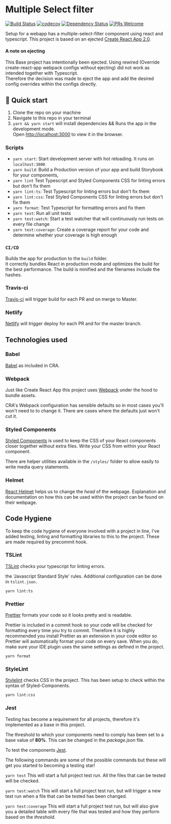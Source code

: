 # Multiple Select filter

[![Build Status](https://travis-ci.org/AhmadKabakibi/search-items.svg?branch=master)](https://travis-ci.org/AhmadKabakibi/search-items)
[![codecov](https://codecov.io/gh/AhmadKabakibi/search-items/branch/master/graph/badge.svg)](https://codecov.io/gh/AhmadKabakibi/search-items)
[![Dependency Status](https://img.shields.io/david/nfl/search-items.svg)](https://david-dm.org/AhmadKabakibi/search-items)
[![PRs Welcome](https://img.shields.io/badge/PRs-welcome-brightgreen.svg)]()

Setup for a webapp has a multiple-select-filter component using react and typescript.
This project is based on an ejected [Create React App 2.0](https://github.com/facebookincubator/create-react-app).

#### A note on ejecting

This Base project has intentionally been ejected. Using rewired (Override create-react-app webpack configs without ejecting) did not work as intended together with Typescript.<br> Therefore the decision was made to eject the app and add the desired config overrides within the configs directly.

## 🚀 Quick start

1. Clone the repo on your machine
2. Navigate to this repo in your terminal
3. `yarn && yarn start` will install dependencies && Runs the app in the development mode.<br>
Open [http://localhost:3000](http://localhost:3000) to view it in the browser.

### Scripts

- `yarn start`: Start development server with hot reloading. It runs on `localhost:3000`
- `yarn build`: Build a Production version of your app and build Storybook for your components,
- `yarn lint` Test Typescript and Styled Components CSS for linting errors but don't fix them
- `yarn lint:ts`: Test Typescript for linting errors but don't fix them
- `yarn lint:css`: Test Styled Components CSS for linting errors but don't fix them
- `yarn format`: Test Typescript for formatting errors and fix them
- `yarn test`: Run all unit tests
- `yarn test:watch`: Start a test watcher that will continuously run tests on every file change
- `yarn test:coverage`: Create a coverage report for your code and determine whether your coverage is high enough


### `CI/CD`

Builds the app for production to the `build` folder.<br>
It correctly bundles React in production mode and optimizes the build for the best performance.
The build is minified and the filenames include the hashes.<br>

### Travis-ci

[Travis-ci](https://travis-ci.org/) will trigger build for each PR and on merge to Master.

### Netlify

[Netlify](https://www.netlify.com) will trigger deploy for each PR and for the master branch.



## Technologies used

### Babel

[Babel](https://babeljs.io/) as included in CRA.

### Webpack

Just like Create React App this project uses [Webpack](https://webpack.js.org/) under the hood to bundle assets.

CRA's Webpack configuration has sensible defaults so in most cases you'll won't need to to change it. There are cases where the defaults just won't cut it.

### Styled Components

[Styled Components](https://www.styled-components.com/) is used to keep the CSS of your React components closer together without extra files. Write your CSS from within your React component.

There are helper utilities available in the `/styles/` folder to allow easily to write media query statements.

### Helmet

[React Helmet](https://github.com/nfl/react-helmet) helps us to change the _head_ of the webpage. Explanation and documentation on how this can be used within the project can be found on their webpage.

## Code Hygiene

To keep the code hygiene of everyone involved with a project in line, I've added testing, linting and formatting libraries to this to the project. These are made required by precommit hook.

### TSLint

[TSLint](https://palantir.github.io/tslint/) checks your typescript for linting errors.

the 'Javascript Standard Style' rules. Additional configuration can be done in `tslint.json.`

`yarn lint:ts`

### Prettier

[Prettier](https://prettier.io/) formats your code so it looks pretty and is readable.

Prettier is included in a commit hook so your code will be checked for formatting every time you try to commit. Therefore it is highly recommended you install Prettier as an extension in your code editor so Prettier will automatically format your code on every save. When you do, make sure your IDE plugin uses the same settings as defined in the project.

`yarn format`

### StyleLint

[Stylelint](https://stylelint.io/) checks CSS in the project. This has been setup to check within the syntax of Styled-Components.

`yarn lint:css`

### Jest

Testing has become a requirement for all projects, therefore it's implemented as a base in this project.

The threshold to which your components need to comply has been set to a base value of **80%**. This can be changed in the _package.json_ file.

To test the components [Jest](https://facebook.github.io/jest/).

The following commands are some of the possible commands but these will get you started to becoming a testing star!

`yarn test`
This will start a full project test run. All the files that can be tested will be checked.

`yarn test:watch`
This will start a full project test run, but will trigger a new test run when a file that can be tested has been changed.

`yarn test:coverage`
This will start a full project test run, but will also give you a detailed table with every file that was tested and how they perform based on the _threshold_.


